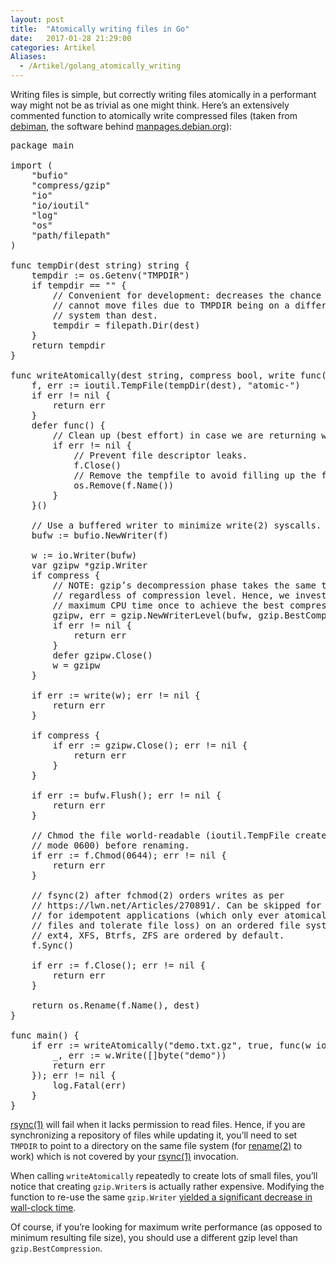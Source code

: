 ```yaml
---
layout: post
title:  "Atomically writing files in Go"
date:   2017-01-28 21:29:00
categories: Artikel
Aliases:
  - /Artikel/golang_atomically_writing
---
```

<p>
Writing files is simple, but correctly writing files atomically in a performant
way might not be as trivial as one might think. Here’s an extensively commented
function to atomically write compressed files (taken from <a
href="https://github.com/Debian/debiman">debiman</a>, the software behind <a
href="https://manpages.debian.org/">manpages.debian.org</a>):
<p>

<pre>
package main

import (
    "bufio"
    "compress/gzip"
    "io"
    "io/ioutil"
    "log"
    "os"
    "path/filepath"
)

func tempDir(dest string) string {
    tempdir := os.Getenv("TMPDIR")
    if tempdir == "" {
        // Convenient for development: decreases the chance that we
        // cannot move files due to TMPDIR being on a different file
        // system than dest.
        tempdir = filepath.Dir(dest)
    }
    return tempdir
}

func writeAtomically(dest string, compress bool, write func(w io.Writer) error) (err error) {
    f, err := ioutil.TempFile(tempDir(dest), "atomic-")
    if err != nil {
        return err
    }
    defer func() {
        // Clean up (best effort) in case we are returning with an error:
        if err != nil {
            // Prevent file descriptor leaks.
            f.Close()
            // Remove the tempfile to avoid filling up the file system.
            os.Remove(f.Name())
        }
    }()

    // Use a buffered writer to minimize write(2) syscalls.
    bufw := bufio.NewWriter(f)

    w := io.Writer(bufw)
    var gzipw *gzip.Writer
    if compress {
        // NOTE: gzip’s decompression phase takes the same time,
        // regardless of compression level. Hence, we invest the
        // maximum CPU time once to achieve the best compression.
        gzipw, err = gzip.NewWriterLevel(bufw, gzip.BestCompression)
        if err != nil {
            return err
        }
        defer gzipw.Close()
        w = gzipw
    }

    if err := write(w); err != nil {
        return err
    }

    if compress {
        if err := gzipw.Close(); err != nil {
            return err
        }
    }

    if err := bufw.Flush(); err != nil {
        return err
    }

    // Chmod the file world-readable (ioutil.TempFile creates files with
    // mode 0600) before renaming.
    if err := f.Chmod(0644); err != nil {
        return err
    }

    // fsync(2) after fchmod(2) orders writes as per
    // https://lwn.net/Articles/270891/. Can be skipped for performance
    // for idempotent applications (which only ever atomically write new
    // files and tolerate file loss) on an ordered file systems. ext3,
    // ext4, XFS, Btrfs, ZFS are ordered by default.
    f.Sync()

    if err := f.Close(); err != nil {
        return err
    }

    return os.Rename(f.Name(), dest)
}

func main() {
    if err := writeAtomically("demo.txt.gz", true, func(w io.Writer) error {
        _, err := w.Write([]byte("demo"))
        return err
    }); err != nil {
        log.Fatal(err)
    }
}
</pre>

<p>
<a href="https://manpages.debian.org/rsync.1">rsync(1)</a> will fail when it
lacks permission to read files. Hence, if you are synchronizing a repository of
files while updating it, you’ll need to set <code>TMPDIR</code> to point to a
directory on the same file system (for <a
href="https://manpages.debian.org/rename.2">rename(2)</a> to work) which is not
covered by your <a href="https://manpages.debian.org/rsync.1">rsync(1)</a>
invocation.
</p>

<p>
When calling <code>writeAtomically</code> repeatedly to create lots of small
files, you’ll notice that creating <code>gzip.Writer</code>s is actually rather
expensive. Modifying the function to re-use the same <code>gzip.Writer</code>
<a
href="https://github.com/Debian/debiman/commit/2f891341daa6c2b24dc9b0bacd3b722b057d8e9b">yielded
a significant decrease in wall-clock time</a>.
</p>

<p>
Of course, if you’re looking for maximum write performance (as opposed to
minimum resulting file size), you should use a different gzip level than
<code>gzip.BestCompression</code>.
</p>
